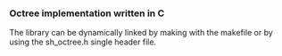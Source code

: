 ### Octree implementation written in C

The library can be dynamically linked by making with the makefile or by using
the sh_octree.h single header file.
